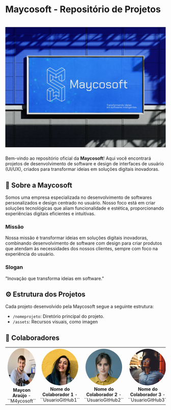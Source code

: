 # Maycosoft - Repositório de Projetos

# ![Maycosoft Logo](./assets/Wallpaper.png)

Bem-vindo ao repositório oficial da **Maycosoft**! Aqui você encontrará projetos de desenvolvimento de software e design de interfaces de usuário (UI/UX), criados para transformar ideias em soluções digitais inovadoras.

## 🚀 Sobre a Maycosoft

Somos uma empresa especializada no desenvolvimento de softwares personalizados e design centrado no usuário. Nosso foco está em criar soluções tecnológicas que aliam funcionalidade e estética, proporcionando experiências digitais eficientes e intuitivas.

### Missão

Nossa missão é transformar ideias em soluções digitais inovadoras, combinando desenvolvimento de software com design para criar produtos que atendam às necessidades dos nossos clientes, sempre com foco na experiência do usuário.

### Slogan

"Inovação que transforma ideias em software."

## ⚙ Estrutura dos Projetos

Cada projeto desenvolvido pela Maycosoft segue a seguinte estrutura:

- `/nomeprojeto`: Diretório principal do projeto.
- `/assets`: Recursos visuais, como imagen

## 🤝 Colaboradores

<table>
  <tr>
    <td align="center">
      <img src="./assets/Frame_5.png" width=120 height=120 style="border-radius: 50%;">
      <br>
      <b>Maycon Araújo</b> - ``M4ycosoft``
    </td>
    <td align="center">
      <img src="./assets/Frame_1.png" width=115 style="border-radius: 50%;">
      <br>
      <b>Nome do Colaborador 1</b> - ``UsuarioGitHub1``
    </td>
    <td align="center">
      <img src="./assets/Frame_2.png" width=115 style="border-radius: 50%;">
      <br>
      <b>Nome do Colaborador 2</b> - ``UsuarioGitHub2``
    </td>
    <td align="center">
      <img src="./assets/Frame_3.png" width=115 style="border-radius: 50%;">
      <br>
      <b>Nome do Colaborador 3</b> - ``UsuarioGitHub3``
    </td>
    <td align="center">
      <img src="./assets/Frame_4.png" width=115 style="border-radius: 50%;">
      <br>
      <b>Nome do Colaborador 4</b> - ``UsuarioGitHub4``
    </td>
  </tr>
</table>

